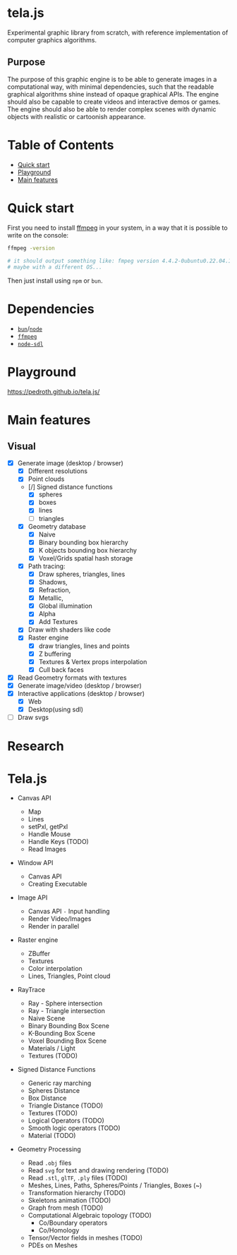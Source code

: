# tela.js

Experimental graphic library from scratch, with reference implementation of computer graphics algorithms.

## Purpose

The purpose of this graphic engine is to be able to generate images in a computational way, with minimal dependencies, such that the readable graphical algorithms shine instead of opaque graphical APIs. The engine should also be capable to create videos and interactive demos or games. The engine should also be able to render complex scenes with dynamic objects with realistic or cartoonish appearance.

# Table of Contents

- [Quick start](#quick-start)
- [Playground](#playground)
- [Main features](#main-features)

# Quick start

First you need to install [ffmpeg][ffmpeg] in your system, in a way that it is possible to write on the console:
```bash
ffmpeg -version 

# it should output something like: fmpeg version 4.4.2-0ubuntu0.22.04.1...
# maybe with a different OS...

```

Then just install using `npm` or `bun`.

# Dependencies

- [`bun`][bun]/[`node`][node]
- [`ffmpeg`][ffmpeg]
- [`node-sdl`][sdl]


# Playground

https://pedroth.github.io/tela.js/

# Main features

## Visual
- [X] Generate image (desktop /  browser)
	- [X] Different resolutions
	- [X] Point clouds
	- [/] Signed distance functions
		- [X] spheres
		- [X] boxes
		- [X] lines
		- [ ] triangles
	- [X] Geometry database
		- [X] Naive
		- [X] Binary bounding box hierarchy
		- [X] K objects bounding box hierarchy
		- [X] Voxel/Grids spatial hash storage
	- [X] Path tracing: 
		- [X] Draw spheres, triangles, lines
		- [X] Shadows,
		- [X] Refraction,
		- [X] Metallic,
		- [X] Global illumination
		- [X] Alpha
		- [X] Add Textures
	- [X] Draw with shaders like code
	- [X] Raster engine
		- [X] draw triangles, lines and points
		- [X] Z buffering
		- [X] Textures & Vertex props interpolation
		- [X] Cull back faces
- [X] Read Geometry formats with textures
- [X] Generate image/video (desktop /  browser)
- [X] Interactive applications (desktop / browser)
	- [X] Web
	- [X] Desktop(using sdl)
- [ ] Draw svgs

# Research


# Tela.js

- Canvas API
	- Map
	- Lines
	- setPxl, getPxl
	- Handle Mouse
	- Handle Keys (TODO)
	- Read Images

- Window API
	- Canvas API
	- Creating Executable

- Image API
	- Canvas API `-` Input handling
	- Render Video/Images
	- Render in parallel

- Raster engine
	- ZBuffer
	- Textures
	- Color interpolation
	- Lines, Triangles, Point cloud

- RayTrace
	- Ray - Sphere intersection
	- Ray - Triangle intersection
	- Naive Scene
	- Binary Bounding Box Scene
	- K-Bounding Box Scene
	- Voxel Bounding Box Scene
	- Materials / Light
	- Textures (TODO)

- Signed Distance Functions
	- Generic ray marching
	- Spheres Distance
	- Box Distance
	- Triangle Distance (TODO)
	- Textures (TODO)
	- Logical Operators (TODO)
	- Smooth logic operators (TODO)
	- Material (TODO)

- Geometry Processing
	- Read `.obj` files
	- Read `svg` for text and drawing rendering (TODO)
	- Read `.stl`, `glTF`, `.ply` files (TODO)
	- Meshes, Lines, Paths, Spheres/Points / Triangles, Boxes (~)
	- Transformation hierarchy (TODO)
	- Skeletons animation (TODO)
	- Graph from mesh (TODO)
	- Computational Algebraic topology (TODO)
		- Co/Boundary operators
		- Co/Homology
	- Tensor/Vector fields in meshes (TODO) 
	- PDEs on Meshes



[ffmpeg]: https://ffmpeg.org/
[bun]: https://bun.sh/
[node]: https://nodejs.org/en
[sdl]: https://github.com/kmamal/node-sdl

